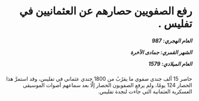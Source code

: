 <h1 dir="rtl">رفع الصفويين حصارهم عن العثمانيين في تفليس .</h1>

<h5 dir="rtl">العام الهجري:  987

الشهر القمري: جمادى الآخرة

العام الميلادي: 1579</h5>

<p dir="rtl">حاصر 15 ألف جندي صفوي ما يقرُبُ من 1800 جندي عثماني في تفليس، وقد استمرَّ هذا الحصار 124 يومًا، ولم يرفع الصفويون الحصار إلَّا بعد سماعهم أصوات الموسيقى العسكرية العثمانية التي جاءت لنجدة تفليس.</p></br>
